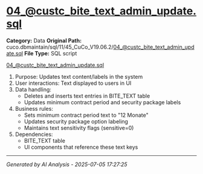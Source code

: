 # 04_@custc_bite_text_admin_update.sql

**Category:** Data
**Original Path:** cuco.dbmaintain/sql/11/45_CuCo_V19.06.2/04_@custc_bite_text_admin_update.sql
**File Type:** SQL script

04_@custc_bite_text_admin_update.sql
1. Purpose: Updates text content/labels in the system
2. User interactions: Text displayed to users in UI
3. Data handling:
   - Deletes and inserts text entries in BITE_TEXT table
   - Updates minimum contract period and security package labels
4. Business rules:
   - Sets minimum contract period text to "12 Monate"
   - Updates security package option labeling
   - Maintains text sensitivity flags (sensitive=0)
5. Dependencies:
   - BITE_TEXT table
   - UI components that reference these text keys

---
*Generated by AI Analysis - 2025-07-05 17:27:25*
